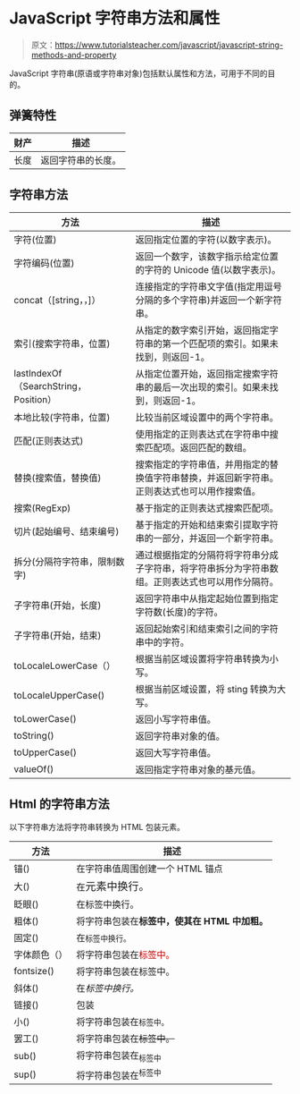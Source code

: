 # JavaScript 字符串方法和属性

> 原文：<https://www.tutorialsteacher.com/javascript/javascript-string-methods-and-property>

JavaScript 字符串(原语或字符串对象)包括默认属性和方法，可用于不同的目的。

## 弹簧特性

| 财产 | 描述 |
| --- | --- |
| 长度 | 返回字符串的长度。 |

## 字符串方法

| 方法 | 描述 |
| --- | --- |
| 字符(位置) | 返回指定位置的字符(以数字表示)。 |
| 字符编码(位置) | 返回一个数字，该数字指示给定位置的字符的 Unicode 值(以数字表示)。 |
| concat（[string，，]） | 连接指定的字符串文字值(指定用逗号分隔的多个字符串)并返回一个新字符串。 |
| 索引(搜索字符串，位置) | 从指定的数字索引开始，返回指定字符串的第一个匹配项的索引。如果未找到，则返回-1。 |
| lastIndexOf（SearchString， Position） | 从指定位置开始，返回指定搜索字符串的最后一次出现的索引。如果未找到，则返回-1。 |
| 本地比较(字符串，位置) | 比较当前区域设置中的两个字符串。 |
| 匹配(正则表达式) | 使用指定的正则表达式在字符串中搜索匹配项。返回匹配的数组。 |
| 替换(搜索值，替换值) | 搜索指定的字符串值，并用指定的替换值字符串替换，并返回新字符串。正则表达式也可以用作搜索值。 |
| 搜索(RegExp) | 基于指定的正则表达式搜索匹配项。 |
| 切片(起始编号、结束编号) | 基于指定的开始和结束索引提取字符串的一部分，并返回一个新字符串。 |
| 拆分(分隔符字符串，限制数字) | 通过根据指定的分隔符将字符串分成子字符串，将字符串拆分为字符串数组。正则表达式也可以用作分隔符。 |
| 子字符串(开始，长度) | 返回字符串中从指定起始位置到指定字符数(长度)的字符。 |
| 子字符串(开始，结束) | 返回起始索引和结束索引之间的字符串中的字符。 |
| toLocaleLowerCase（） | 根据当前区域设置将字符串转换为小写。 |
| toLocaleUpperCase() | 根据当前区域设置，将 sting 转换为大写。 |
| toLowerCase() | 返回小写字符串值。 |
| toString() | 返回字符串对象的值。 |
| toUpperCase() | 返回大写字符串值。 |
| valueOf() | 返回指定字符串对象的基元值。 |

## Html 的字符串方法

以下字符串方法将字符串转换为 HTML 包装元素。

| 方法 | 描述 |
| --- | --- |
| 锚() | 在字符串值周围创建一个 HTML 锚点 |
| 大() | 在<big>元素中换行。</big> |
| 眨眼() | 在<blink>标签中换行。</blink> |
| 粗体() | 将字符串包装在**标签中，使其在 HTML 中加粗。** |
| 固定() | 在`标签中换行。` |
| 字体颜色（） | 将字符串包装在<font color="color">标签中。</font> |
| fontsize() | 将字符串包装在<font size="size">标签中。</font> |
| 斜体() | 在*标签中换行。* |
| 链接() | 包装 |
| 小() | 将字符串包装在<small>标签中。</small> |
| 罢工() | 将字符串包装在~~标签中。~~ |
| sub() | 将字符串包装在<sub>标签中</sub> |
| sup() | 将字符串包装在<sup>标签中</sup> |